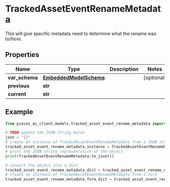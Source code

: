 # TrackedAssetEventRenameMetadata

This will give specific metadata need to determine what the rename was to/from.

## Properties

Name | Type | Description | Notes
------------ | ------------- | ------------- | -------------
**var_schema** | [**EmbeddedModelSchema**](EmbeddedModelSchema) |  | [optional] 
**previous** | **str** |  | 
**current** | **str** |  | 

## Example

```python
from pieces_os_client.models.tracked_asset_event_rename_metadata import TrackedAssetEventRenameMetadata

# TODO update the JSON string below
json = "{}"
# create an instance of TrackedAssetEventRenameMetadata from a JSON string
tracked_asset_event_rename_metadata_instance = TrackedAssetEventRenameMetadata.from_json(json)
# print the JSON string representation of the object
print(TrackedAssetEventRenameMetadata.to_json())

# convert the object into a dict
tracked_asset_event_rename_metadata_dict = tracked_asset_event_rename_metadata_instance.to_dict()
# create an instance of TrackedAssetEventRenameMetadata from a dict
tracked_asset_event_rename_metadata_form_dict = tracked_asset_event_rename_metadata.from_dict(tracked_asset_event_rename_metadata_dict)
```



